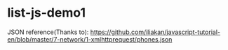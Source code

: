 # list-js-demo1

JSON reference(Thanks to): https://github.com/iliakan/javascript-tutorial-en/blob/master/7-network/1-xmlhttprequest/phones.json
